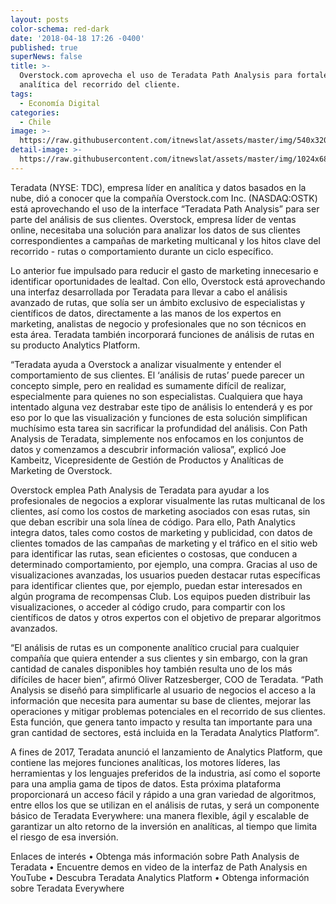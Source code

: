 ```yaml
---
layout: posts
color-schema: red-dark
date: '2018-04-18 17:26 -0400'
published: true
superNews: false
title: >-
  Overstock.com aprovecha el uso de Teradata Path Analysis para fortalecer la
  analítica del recorrido del cliente.
tags:
  - Economía Digital
categories:
  - Chile
image: >-
  https://raw.githubusercontent.com/itnewslat/assets/master/img/540x320/Data-center-p.jpg
detail-image: >-
  https://raw.githubusercontent.com/itnewslat/assets/master/img/1024x680/Data-center-p.jpg
---
```

Teradata (NYSE: TDC), empresa líder en analítica y datos basados en la nube, dió a conocer que la compañía  Overstock.com Inc. (NASDAQ:OSTK) está aprovechando el uso de la interface “Teradata Path Analysis” para ser parte del análisis de sus clientes. Overstock, empresa líder de ventas online, necesitaba una solución para analizar los datos de sus clientes correspondientes a campañas de marketing multicanal y los hitos clave del recorrido - rutas o comportamiento durante un ciclo específico. 

Lo anterior fue impulsado para reducir el gasto de marketing innecesario e identificar oportunidades de lealtad. Con ello, Overstock está aprovechando una interfaz desarrollada por Teradata para llevar a cabo el análisis avanzado de rutas, que solía ser un ámbito exclusivo de especialistas y científicos de datos, directamente a las manos de los expertos en marketing, analistas de negocio y profesionales que no son técnicos en esta área. Teradata también incorporará funciones de análisis de rutas en su producto Analytics Platform.

“Teradata ayuda a Overstock a analizar visualmente y entender el comportamiento de sus clientes. El ‘análisis de rutas’ puede parecer un concepto simple, pero en realidad es sumamente difícil de realizar, especialmente para quienes no son especialistas. Cualquiera que haya intentado alguna vez destrabar este tipo de análisis lo entenderá y es por eso por lo que las visualización y funciones de esta solución simplifican muchísimo esta tarea sin sacrificar la profundidad del análisis. Con Path Analysis de Teradata, simplemente nos enfocamos en los conjuntos de datos y comenzamos a descubrir información valiosa”, explicó Joe Kambeitz, Vicepresidente de Gestión de Productos y Analíticas de Marketing de Overstock. 

Overstock emplea Path Analysis de Teradata para ayudar a los profesionales de negocios a explorar visualmente las rutas multicanal de los clientes, así como los costos de marketing asociados con esas rutas, sin que deban escribir una sola línea de código. Para ello, Path Analytics integra datos, tales como costos de marketing y publicidad, con datos de clientes tomados de las campañas de marketing y el tráfico en el sitio web para identificar las rutas, sean eficientes o costosas, que conducen a determinado comportamiento, por ejemplo, una compra. Gracias al uso de visualizaciones avanzadas, los usuarios pueden destacar rutas específicas para identificar clientes que, por ejemplo, puedan estar interesados en algún programa de recompensas Club. Los equipos pueden distribuir las visualizaciones, o acceder al código crudo, para compartir con los científicos de datos y otros expertos con el objetivo de preparar algoritmos avanzados.

“El análisis de rutas es un componente analítico crucial para cualquier compañía que quiera entender a sus clientes y sin embargo, con la gran cantidad de canales disponibles hoy también resulta uno de los más difíciles de hacer bien”, afirmó Oliver Ratzesberger, COO de Teradata. “Path Analysis se diseñó para simplificarle al usuario de negocios el acceso a la información que necesita para aumentar su base de clientes, mejorar las operaciones y mitigar problemas potenciales en el recorrido de sus clientes. Esta función, que genera tanto impacto y resulta tan importante para una gran cantidad de sectores, está incluida en la Teradata Analytics Platform”.

A fines de 2017, Teradata anunció el lanzamiento de Analytics Platform, que contiene las mejores funciones analíticas, los motores líderes, las herramientas y los lenguajes preferidos de la industria, así como el soporte para una amplia gama de tipos de datos. Esta próxima plataforma proporcionará un acceso fácil y rápido a una gran variedad de algoritmos, entre ellos los que se utilizan en el análisis de rutas, y será un componente básico de Teradata Everywhere: una manera flexible, ágil y escalable de garantizar un alto retorno de la inversión en analíticas, al tiempo que limita el riesgo de esa inversión.

Enlaces de interés
•	Obtenga más información sobre Path Analysis de Teradata
•	Encuentre demos en video de la interfaz de Path Analysis en YouTube
•	Descubra Teradata Analytics Platform
•	Obtenga información sobre Teradata Everywhere


